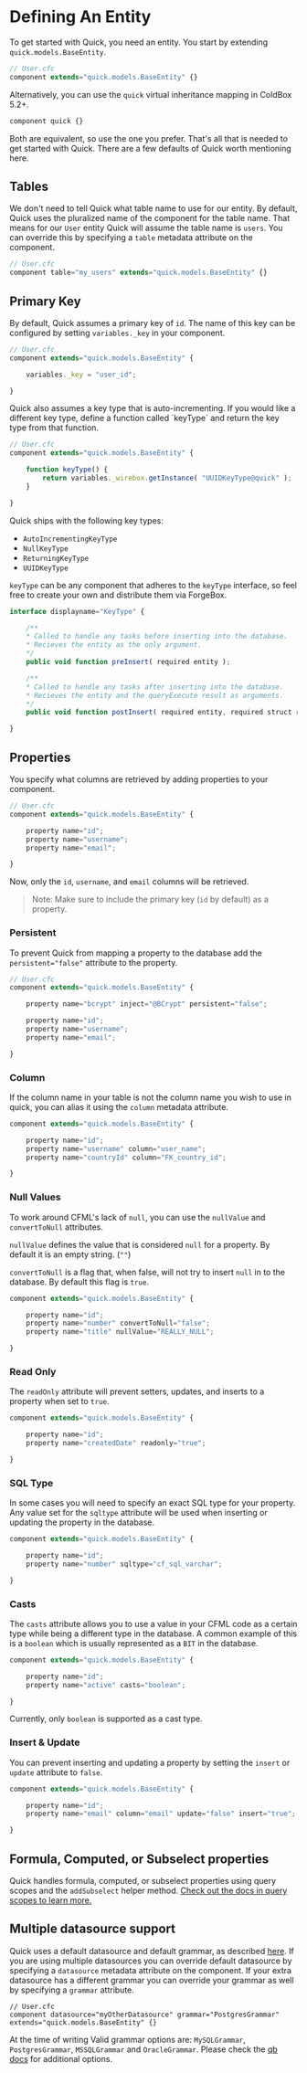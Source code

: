# Defining An Entity

To get started with Quick, you need an entity. You start by extending `quick.models.BaseEntity`.

```javascript
// User.cfc
component extends="quick.models.BaseEntity" {}
```

Alternatively, you can use the `quick` virtual inheritance mapping in ColdBox 5.2+.

```javascript
component quick {}
```

Both are equivalent, so use the one you prefer. That's all that is needed to get started with Quick. There are a few defaults of Quick worth mentioning here.

## Tables

We don't need to tell Quick what table name to use for our entity. By default, Quick uses the pluralized name of the component for the table name. That means for our `User` entity Quick will assume the table name is `users`. You can override this by specifying a `table` metadata attribute on the component.

```javascript
// User.cfc
component table="my_users" extends="quick.models.BaseEntity" {}
```

## Primary Key

By default, Quick assumes a primary key of `id`. The name of this key can be configured by setting `variables._key` in your component.

```javascript
// User.cfc
component extends="quick.models.BaseEntity" {

    variables._key = "user_id";

}
```

Quick also assumes a key type that is auto-incrementing. If you would like a different key type, define a function called \`keyType\` and return the key type from that function.

```javascript
// User.cfc
component extends="quick.models.BaseEntity" {

    function keyType() {
        return variables._wirebox.getInstance( "UUIDKeyType@quick" );
    }

}
```

Quick ships with the following key types:

* `AutoIncrementingKeyType`
* `NullKeyType`
* `ReturningKeyType`
* `UUIDKeyType`

`keyType` can be any component that adheres to the `keyType` interface, so feel free to create your own and distribute them via ForgeBox.

```javascript
interface displayname="KeyType" {

    /**
    * Called to handle any tasks before inserting into the database.
    * Recieves the entity as the only argument.
    */
    public void function preInsert( required entity );

    /**
    * Called to handle any tasks after inserting into the database.
    * Recieves the entity and the queryExecute result as arguments.
    */
    public void function postInsert( required entity, required struct result );

}
```

## Properties

You specify what columns are retrieved by adding properties to your component.

```javascript
// User.cfc
component extends="quick.models.BaseEntity" {

    property name="id";
    property name="username";
    property name="email";

}
```

Now, only the `id`, `username`, and `email` columns will be retrieved.

> Note: Make sure to include the primary key \(`id` by default\) as a property.

### Persistent

To prevent Quick from mapping a property to the database add the `persistent="false"` attribute to the property.

```javascript
// User.cfc
component extends="quick.models.BaseEntity" {

    property name="bcrypt" inject="@BCrypt" persistent="false";

    property name="id";
    property name="username";
    property name="email";

}
```

### Column

If the column name in your table is not the column name you wish to use in quick, you can alias it using the `column` metadata attribute.

```javascript
component extends="quick.models.BaseEntity" {

    property name="id";
    property name="username" column="user_name";
    property name="countryId" column="FK_country_id";

}
```

### Null Values

To work around CFML's lack of `null`, you can use the `nullValue` and `convertToNull` attributes.

`nullValue` defines the value that is considered `null` for a property.  By default it is an empty string. \(`""`\)

`convertToNull` is a flag that, when false, will not try to insert `null` in to the database.  By default this flag is `true`.

```javascript
component extends="quick.models.BaseEntity" {

    property name="id";
    property name="number" convertToNull="false";
    property name="title" nullValue="REALLY_NULL";

}
```

### Read Only

The `readOnly` attribute will prevent setters, updates, and inserts to a property when set to `true`.

```javascript
component extends="quick.models.BaseEntity" {

    property name="id";
    property name="createdDate" readonly="true";

}
```

### SQL Type

In some cases you will need to specify an exact SQL type for your property.  Any value set for the `sqltype` attribute will be used when inserting or updating the property in the database.

```javascript
component extends="quick.models.BaseEntity" {

    property name="id";
    property name="number" sqltype="cf_sql_varchar";

}
```

### Casts

The `casts` attribute allows you to use a value in your CFML code as a certain type while being a different type in the database.  A common example of this is a `boolean` which is usually represented as a `BIT` in the database.

```javascript
component extends="quick.models.BaseEntity" {

    property name="id";
    property name="active" casts="boolean";

}
```

Currently, only `boolean` is supported as a cast type.

### Insert & Update

You can prevent inserting and updating a property by setting the `insert` or `update` attribute to `false`.

```javascript
component extends="quick.models.BaseEntity" {

    property name="id";
    property name="email" column="email" update="false" insert="true";

}
```

## Formula, Computed, or Subselect properties

Quick handles formula, computed, or subselect properties using query scopes and the `addSubselect` helper method. [Check out the docs in query scopes to learn more.](query-scopes.md#subselects)

## Multiple datasource support

Quick uses a default datasource and default grammar, as described [here](./). If you are using multiple datasources you can override default datasource by specifying a `datasource` metadata attribute on the component. If your extra datasource has a different grammar you can override your grammar as well by specifying a `grammar` attribute.

```
// User.cfc
component datasource="myOtherDatasource" grammar="PostgresGrammar" extends="quick.models.BaseEntity" {}
```

At the time of writing Valid grammar options are: `MySQLGrammar`, `PostgresGrammar`, `MSSQLGrammar` and `OracleGrammar`. Please check the [qb docs](https://qb.ortusbooks.com/) for additional options.

